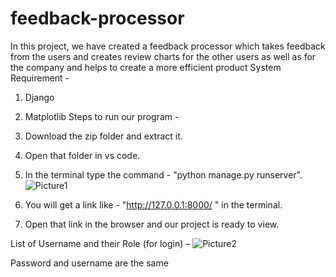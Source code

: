 # feedback-processor

In this project, we have created a feedback processor which takes feedback from the users and creates review charts for the other users as well as for the company and helps to create a more efficient product System Requirement - 
1.	Django 
2.	Matplotlib 
Steps to run our program - 
1.	Download the zip folder and extract it. 
2.	Open that folder in vs code. 
3.	In the terminal type the command - "python manage.py runserver".
   ![Picture1](https://github.com/neha13rana/feedback-processor/assets/121093178/331f2c52-a686-45fd-bc73-d3f4a66af9b2)

5.	You will get a link like - "http://127.0.0.1:8000/ " in the terminal.
6.	Open that link in the browser and our project is ready to view. 

List of Username and their Role (for login) –
![Picture2](https://github.com/neha13rana/feedback-processor/assets/121093178/215d773f-b6ca-474c-8867-cf09c15ee6d5)

Password and username are the same 
